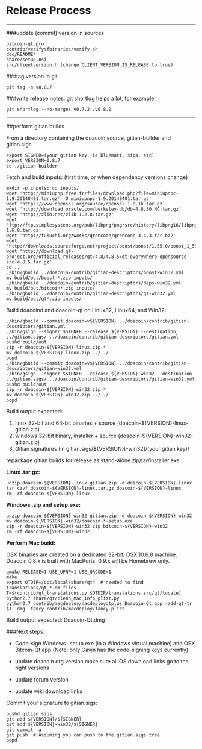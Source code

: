 Release Process
====================

* * *

###update (commit) version in sources


	bitcoin-qt.pro
	contrib/verifysfbinaries/verify.sh
	doc/README*
	share/setup.nsi
	src/clientversion.h (change CLIENT_VERSION_IS_RELEASE to true)

###tag version in git

	git tag -s v0.8.7

###write release notes. git shortlog helps a lot, for example:

	git shortlog --no-merges v0.7.2..v0.8.0

* * *

##perform gitian builds

 From a directory containing the doacoin source, gitian-builder and gitian.sigs
  
	export SIGNER=(your gitian key, ie bluematt, sipa, etc)
	export VERSION=0.8.7
	cd ./gitian-builder

 Fetch and build inputs: (first time, or when dependency versions change)

	mkdir -p inputs; cd inputs/
	wget 'http://miniupnp.free.fr/files/download.php?file=miniupnpc-1.9.20140401.tar.gz' -O miniupnpc-1.9.20140401.tar.gz'
	wget 'https://www.openssl.org/source/openssl-1.0.1k.tar.gz'
	wget 'http://download.oracle.com/berkeley-db/db-4.8.30.NC.tar.gz'
	wget 'http://zlib.net/zlib-1.2.8.tar.gz'
	wget 'ftp://ftp.simplesystems.org/pub/libpng/png/src/history/libpng16/libpng-1.6.8.tar.gz'
	wget 'http://fukuchi.org/works/qrencode/qrencode-3.4.3.tar.bz2'
	wget 'http://downloads.sourceforge.net/project/boost/boost/1.55.0/boost_1_55_0.tar.bz2'
	wget 'http://download.qt-project.org/official_releases/qt/4.8/4.8.5/qt-everywhere-opensource-src-4.8.5.tar.gz'
	cd ..
	./bin/gbuild ../doacoin/contrib/gitian-descriptors/boost-win32.yml
	mv build/out/boost-*.zip inputs/
	./bin/gbuild ../doacoin/contrib/gitian-descriptors/deps-win32.yml
	mv build/out/bitcoin*.zip inputs/
	./bin/gbuild ../doacoin/contrib/gitian-descriptors/qt-win32.yml
	mv build/out/qt*.zip inputs/

 Build doacoind and doacoin-qt on Linux32, Linux64, and Win32:
  
	./bin/gbuild --commit doacoin=v${VERSION} ../doacoin/contrib/gitian-descriptors/gitian.yml
	./bin/gsign --signer $SIGNER --release ${VERSION} --destination ../gitian.sigs/ ../doacoin/contrib/gitian-descriptors/gitian.yml
	pushd build/out
	zip -r doacoin-${VERSION}-linux.zip *
	mv doacoin-${VERSION}-linux.zip ../../
	popd
	./bin/gbuild --commit doacoin=v${VERSION} ../doacoin/contrib/gitian-descriptors/gitian-win32.yml
	./bin/gsign --signer $SIGNER --release ${VERSION}-win32 --destination ../gitian.sigs/ ../doacoin/contrib/gitian-descriptors/gitian-win32.yml
	pushd build/out
	zip -r doacoin-${VERSION}-win32.zip *
	mv doacoin-${VERSION}-win32.zip ../../
	popd

  Build output expected:

  1. linux 32-bit and 64-bit binaries + source (doacoin-${VERSION}-linux-gitian.zip)
  2. windows 32-bit binary, installer + source (doacoin-${VERSION}-win32-gitian.zip)
  3. Gitian signatures (in gitian.sigs/${VERSION}[-win32]/(your gitian key)/

repackage gitian builds for release as stand-alone zip/tar/installer exe

**Linux .tar.gz:**

	unzip doacoin-${VERSION}-linux-gitian.zip -d doacoin-${VERSION}-linux
	tar czvf doacoin-${VERSION}-linux.tar.gz doacoin-${VERSION}-linux
	rm -rf doacoin-${VERSION}-linux

**Windows .zip and setup.exe:**

	unzip doacoin-${VERSION}-win32-gitian.zip -d doacoin-${VERSION}-win32
	mv doacoin-${VERSION}-win32/doacoin-*-setup.exe .
	zip -r doacoin-${VERSION}-win32.zip bitcoin-${VERSION}-win32
	rm -rf doacoin-${VERSION}-win32

**Perform Mac build:**

  OSX binaries are created on a dedicated 32-bit, OSX 10.6.8 machine.
  Doacoin 0.8.x is built with MacPorts.  0.9.x will be Homebrew only.

	qmake RELEASE=1 USE_UPNP=1 USE_QRCODE=1
	make
	export QTDIR=/opt/local/share/qt4  # needed to find translations/qt_*.qm files
	T=$(contrib/qt_translations.py $QTDIR/translations src/qt/locale)
	python2.7 share/qt/clean_mac_info_plist.py
	python2.7 contrib/macdeploy/macdeployqtplus Doacoin-Qt.app -add-qt-tr $T -dmg -fancy contrib/macdeploy/fancy.plist

 Build output expected: Doacoin-Qt.dmg

###Next steps:

* Code-sign Windows -setup.exe (in a Windows virtual machine) and
  OSX Bitcoin-Qt.app (Note: only Gavin has the code-signing keys currently)

* update doacoin.org version
  make sure all OS download links go to the right versions

* update forum version

* update wiki download links

Commit your signature to gitian.sigs:

	pushd gitian.sigs
	git add ${VERSION}/${SIGNER}
	git add ${VERSION}-win32/${SIGNER}
	git commit -a
	git push  # Assuming you can push to the gitian.sigs tree
	popd

